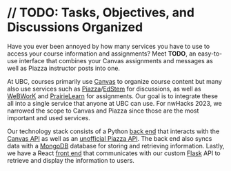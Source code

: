 # // TODO: Tasks, Objectives, and Discussions Organized

Have you ever been annoyed by how many services you have to use to access your course information and assignments? Meet **TODO**, an easy-to-use interface that combines your Canvas assignments and messages as well as Piazza instructor posts into one.

At UBC, courses primarily use [Canvas](https://canvas.ubc.ca/) to organize course content but many also use services such as [Piazza](https://piazza.com/)/[EdStem](https://edstem.org/) for discussions, as well as [WeBWorK](https://webwork.elearning.ubc.ca/webwork2/) and [PrairieLearn](https://ca.prairielearn.com/) for assignments. Our goal is to integrate these all into a single service that anyone at UBC can use. For nwHacks 2023, we narrowed the scope to Canvas and Piazza since those are the most important and used services.

Our technology stack consists of a Python [back end](/backend) that interacts with the [Canvas API](https://canvas.instructure.com/doc/api/) as well as an [unofficial Piazza API](https://github.com/hfaran/piazza-api). The back end also syncs data with a [MongoDB](https://www.mongodb.com/) database for storing and retrieving information. Lastly, we have a React [front end](/frontend) that communicates with our custom [Flask](https://flask.palletsprojects.com/en/2.2.x/) API to retrieve and display the information to users.
